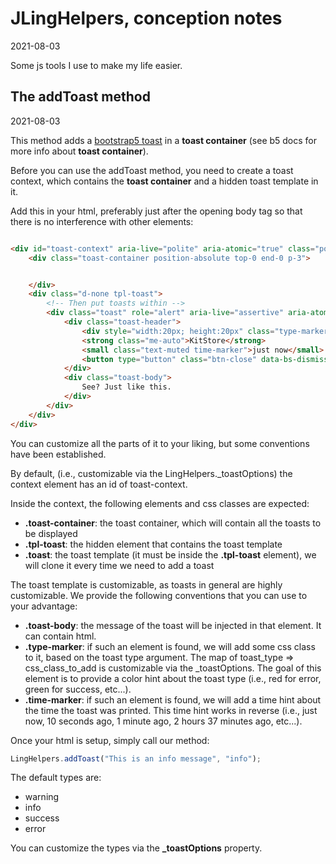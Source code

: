JLingHelpers, conception notes
================
2021-08-03

Some js tools I use to make my life easier.



The addToast method
---------
2021-08-03


This method adds a [bootstrap5 toast](https://getbootstrap.com/docs/5.0/components/toasts/) in a **toast container** (see b5 docs for more info about **toast container**).

Before you can use the addToast method, you need to create a toast context, which contains the **toast container** and a hidden toast template in it.

Add this in your html, preferably just after the opening body tag so that there is no interference with other elements:

```html

<div id="toast-context" aria-live="polite" aria-atomic="true" class="position-relative" style="z-index:10">
    <div class="toast-container position-absolute top-0 end-0 p-3">


    </div>
    <div class="d-none tpl-toast">
        <!-- Then put toasts within -->
        <div class="toast" role="alert" aria-live="assertive" aria-atomic="true">
            <div class="toast-header">
                <div style="width:20px; height:20px" class="type-marker rounded-1 me-2"></div>
                <strong class="me-auto">KitStore</strong>
                <small class="text-muted time-marker">just now</small>
                <button type="button" class="btn-close" data-bs-dismiss="toast" aria-label="Close"></button>
            </div>
            <div class="toast-body">
                See? Just like this.
            </div>
        </div>
    </div>
</div>
```


You can customize all the parts of it to your liking, but some conventions have been established.


By default, (i.e., customizable via the LingHelpers._toastOptions) the context element has an id of toast-context.

Inside the context, the following elements and css classes are expected:

- **.toast-container**: the toast container, which will contain all the toasts to be displayed
- **.tpl-toast**: the hidden element that contains the toast template
- **.toast**: the toast template (it must be inside the **.tpl-toast** element), we will clone it every time we need to add a toast


The toast template is customizable, as toasts in general are highly customizable.
We provide the following conventions that you can use to your advantage:

- **.toast-body**: the message of the toast will be injected in that element. It can contain html.
- **.type-marker**: if such an element is found, we will add some css class to it, based on the toast type argument.
    The map of toast_type => css_class_to_add is customizable via the _toastOptions.
    The goal of this element is to provide a color hint about the toast type (i.e., red for error, green for success, etc...).
- **.time-marker**: if such an element is found, we will add a time hint about the time the toast was printed.
    This time hint works in reverse (i.e., just now, 10 seconds ago, 1 minute ago, 2 hours 37 minutes ago, etc...).


Once your html is setup, simply call our method:

```js
LingHelpers.addToast("This is an info message", "info");
```

The default types are:

- warning
- info
- success
- error


You can customize the types via the **_toastOptions** property.












